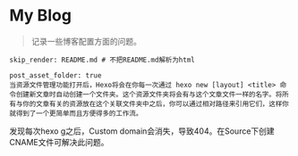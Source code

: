 # My Blog

> 记录一些博客配置方面的问题。

```
skip_render: README.md # 不把README.md解析为html
```

```
post_asset_folder: true
当资源文件管理功能打开后，Hexo将会在你每一次通过 hexo new [layout] <title> 命令创建新文章时自动创建一个文件夹。这个资源文件夹将会有与这个文章文件一样的名字。将所有与你的文章有关的资源放在这个关联文件夹中之后，你可以通过相对路径来引用它们，这样你就得到了一个更简单而且方便得多的工作流。
```

发现每次hexo g之后，Custom domain会消失，导致404。在Source下创建CNAME文件可解决此问题。